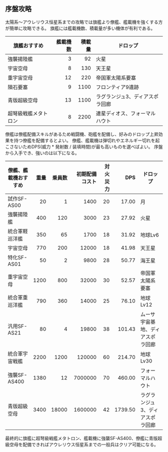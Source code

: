 ## 序盤攻略

太陽系～アウレリウス恒星系までの攻略では旗艦より僚艦、艦載機を強くする方が簡単に攻略できる。
旗艦には艦載機数、積載量が多い機体が有利である。

| 旗艦おすすめ         | 艦載機数 | 積載量 | ドロップ                        |
|----------------------|---------:|-------:|---------------------------------|
| 強襲揚陸艦           |        3 |     92 | 火星                            |
| 宇宙空母             |        8 |    130 | 天王星                          |
| 重宇宙空母           |       12 |    220 | 帝国軍太陽系要塞                |
| 隕石要塞             |        9 |   1100 | フロンティア9遺跡               |
| 青版超級空母         |       13 |   1100 | ラグランジュ3、ディアスポラ回廊 |
| 超弩級戦艦メタトロン |        8 |   2200 | 連星ディオス、フォーマルハウト  |


僚艦は僚艦配備スキルがあるため戦闘機、砲艦を配備し、好みのドロップ上昇効果を持つ僚艦を配備するとよい。
僚艦、艦載機は弾切れやエネルギー切れを起こさないためDPS(威力 * 発射数 / 装填時間)が最も高いものを選べばよい。
序盤から入手でき、強いのは以下になる。

| 僚艦、艦載機おすすめ| 重量 | 乗員数 | 初期配備コスト | 対火災力 | DPS      | ドロップ                           |
|---------------------|-----:|-------:|---------------:|---------:|---------:|------------------------------------|
| 試作SF-AS00         |   20 |      1 |           1400 |       20 |    17.00 | 月                                 |
| 強襲揚陸艦          |  400 |    120 |           3000 |       23 |    27.92 | 火星                               |
| 統合軍軽巡洋艦      |  350 |     65 |           1700 |       18 |    31.92 | 地球Lv6                            |
| 宇宙空母            |  770 |    200 |          12000 |       18 |    41.98 | 天王星                             |
| 特化SF-AS01         |   50 |      2 |           9800 |       28 |    50.77 | 海王星                             |
| 重宇宙空母          | 1200 |    800 |          32000 |       30 |    52.57 | 帝国軍太陽系要塞                   |
| 統合軍重巡洋艦      |  790 |    360 |          14000 |       25 |    76.10 | 地球Lv12                           |
| 汎用SF-AS21         |   80 |      4 |          19800 |       38 |   101.43 | ムーサ宇宙基地、ディアスポラ回廊   |
| 統合軍宇宙戦艦      | 2200 |   1200 |         120000 |       60 |   214.70 | 地球Lv30                           |
| 強襲SF-AS400        | 1380 |     12 |        7000000 |       70 |   460.00 | フォーマルハウト                   |
| 青版超級空母        | 3400 |  18000 |        1600000 |       42 |  1739.50 | ラグランジュ3、ディアスポラ回廊    |

最終的に旗艦に超弩級戦艦メタトロン、艦載機に強襲SF-AS400、僚艦に青版超級空母を配備できればアウレリウス恒星系までの一般兵はクリア可能になる。
